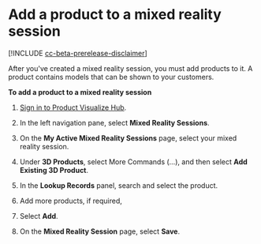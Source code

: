 ﻿---
title: 
description: 
ms.date: 07/08/2020
ms.topic: article
ms.service: dynamics-365-sales
author: sbmjais
ms.author: shjais
manager: shujoshi
---

# Add a product to a mixed reality session

[!INCLUDE [cc-beta-prerelease-disclaimer](../includes/cc-beta-prerelease-disclaimer.md)]

After you've created a mixed reality session, you must add products to it. A product contains models that can be shown to your customers.

**To add a product to a mixed reality session**

1.  [Sign in to Product Visualize Hub](sign-in-app.md).

2.  In the left navigation pane, select **Mixed Reality Sessions**.

3.  On the **My Active Mixed Reality Sessions** page, select your mixed reality session.

4.  Under **3D Products**, select More Commands (…), and then select **Add Existing 3D Product**.

5.  In the **Lookup Records** panel, search and select the product.

6.  Add more products, if required,

7.  Select **Add**.

8.  On the **Mixed Reality Session** page, select **Save**.



